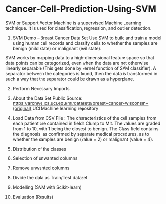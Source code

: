 # Cancer-Cell-Prediction-Using-SVM

SVM or Support Vector Machine is a supervised Machine Learning technique. It is used for classification, regression, and outlier detection.

1.	SVM Demo – Breast Cancer Data Set
Use SVM to build and train a model using human cell records and classify cells to whether the samples are benign (mild state) or malignant (evil state).

SVM works by mapping data to a high-dimensional feature space so that data points can be categorized, even when the data are not otherwise linearly separable (This gets done by kernel function of SVM classifier). A separator between the categories is found, then the data is transformed in such a way that the separator could be drawn as a hyperplane.

2.	Perform Necessary Imports

3.	About the Data Set
Public Source: https://archive.ics.uci.edu/ml/datasets/breast+cancer+wisconsin+(original) 
UCI Machine learning repository

4.	Load Data from CSV File : The characteristics of the cell samples from each patient are contained in fields Clump to Mit. The values are graded from 1 to 10, with 1 being the closest to benign. The Class field contains the diagnosis, as confirmed by separate medical procedures, as to whether the samples are benign (value = 2) or malignant (value = 4).

5.	Distribution of the classes

6.	Selection of unwanted columns

7.	Remove unwanted columns

8.	Divide the data as Train/Test dataset

9.	Modelling (SVM with Scikit-learn)

10.	Evaluation (Results)

